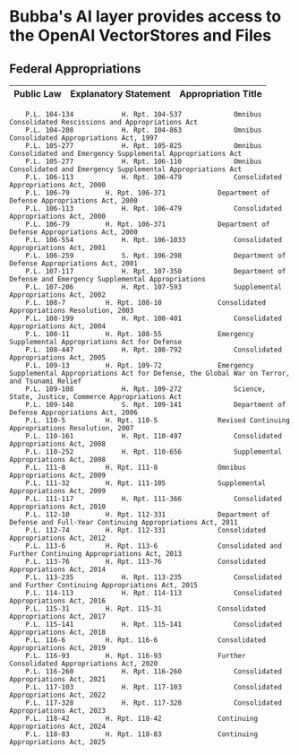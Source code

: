 # Bubba's AI layer provides access to the OpenAI VectorStores and Files

## Federal Appropriations

|               Public Law                 |           Explanatory Statement       |	  	Appropriation Title			    |	    
| ---------------------------------------- | --------------------------------------|--------------------------------------------------------|
		P.L. 104-134			H. Rpt. 104-537				Omnibus Consolidated Rescissions and Appropriations Act
		P.L. 104-208			H. Rpt. 104-863 			Omnibus Consolidated Appropriations Act, 1997
		P.L. 105-277			H. Rpt. 105-825				Omnibus Consolidated and Emergency Supplemental Appropriations Act
		P.L. 105-277			H. Rpt. 106-110 			Omnibus Consolidated and Emergency Supplemental Appropriations Act
		P.L. 106-113			H. Rpt. 106-479 			Consolidated Appropriations Act, 2000
		P.L. 106-79			H. Rpt. 106-371				Department of Defense Appropriations Act, 2000
		P.L. 106-113			H. Rpt. 106-479				Consolidated Appropriations Act, 2000
		P.L. 106-79			H. Rpt. 106-371				Department of Defense Appropriations Act, 2000
		P.L. 106-554			H. Rpt. 106-1033			Consolidated Appropriations Act, 2001
		P.L. 106-259			S. Rpt. 106-298				Department of Defense Appropriations Act, 2001
		P.L. 107-117			H. Rpt. 107-350				Department of Defense and Emergency Supplemental Appropriations
		P.L. 107-206			H. Rpt. 107-593				Supplemental Appropriations Act, 2002
		P.L. 108-7			H. Rpt. 108-10				Consolidated Appropriations Resolution, 2003
		P.L. 108-199			H. Rpt. 108-401				Consolidated Appropriations Act, 2004
		P.L. 108-11			H. Rpt. 108-55				Emergency Supplemental Appropriations Act for Defense
		P.L. 108-447			H. Rpt. 108-792				Consolidated Appropriations Act, 2005
		P.L. 109-13			H. Rpt. 109-72				Emergency Supplemental Appropriations Act for Defense, the Global War on Terror, and Tsunami Relief
		P.L. 109-108			H. Rpt. 109-272				Science, State, Justice, Commerce Appropriations Act
		P.L. 109-148			S. Rpt. 109-141				Department of Defense Appropriations Act, 2006
		P.L. 110-5			H. Rpt. 110-5				Revised Continuing Appropriations Resolution, 2007
		P.L. 110-161			H. Rpt. 110-497				Consolidated Appropriations Act, 2008
		P.L. 110-252			H. Rpt. 110-656				Supplemental Appropriations Act, 2008
		P.L. 111-8			H. Rpt. 111-8				Omnibus Appropriations Act, 2009
		P.L. 111-32			H. Rpt. 111-105				Supplemental Appropriations Act, 2009
		P.L. 111-117			H. Rpt. 111-366				Consolidated Appropriations Act, 2010
		P.L. 112-10			H. Rpt. 112-331				Department of Defense and Full-Year Continuing Appropriations Act, 2011
		P.L. 112-74			H. Rpt. 112-331				Consolidated Appropriations Act, 2012
		P.L. 113-6			H. Rpt. 113-6				Consolidated and Further Continuing Appropriations Act, 2013
		P.L. 113-76			H. Rpt. 113-76				Consolidated Appropriations Act, 2014
		P.L. 113-235			H. Rpt. 113-235				Consolidated and Further Continuing Appropriations Act, 2015
		P.L. 114-113			H. Rpt. 114-113				Consolidated Appropriations Act, 2016
		P.L. 115-31			H. Rpt. 115-31				Consolidated Appropriations Act, 2017
		P.L. 115-141			H. Rpt. 115-141				Consolidated Appropriations Act, 2018
		P.L. 116-6			H. Rpt. 116-6				Consolidated Appropriations Act, 2019
		P.L. 116-93			H. Rpt. 116-93				Further Consolidated Appropriations Act, 2020
		P.L. 116-260			H. Rpt. 116-260				Consolidated Appropriations Act, 2021
		P.L. 117-103			H. Rpt. 117-103				Consolidated Appropriations Act, 2022
		P.L. 117-328			H. Rpt. 117-328				Consolidated Appropriations Act, 2023
		P.L. 118-42			H. Rpt. 118-42				Continuing Appropriations Act, 2024
		P.L. 118-83			H. Rpt. 118-83				Continuing Appropriations Act, 2025
